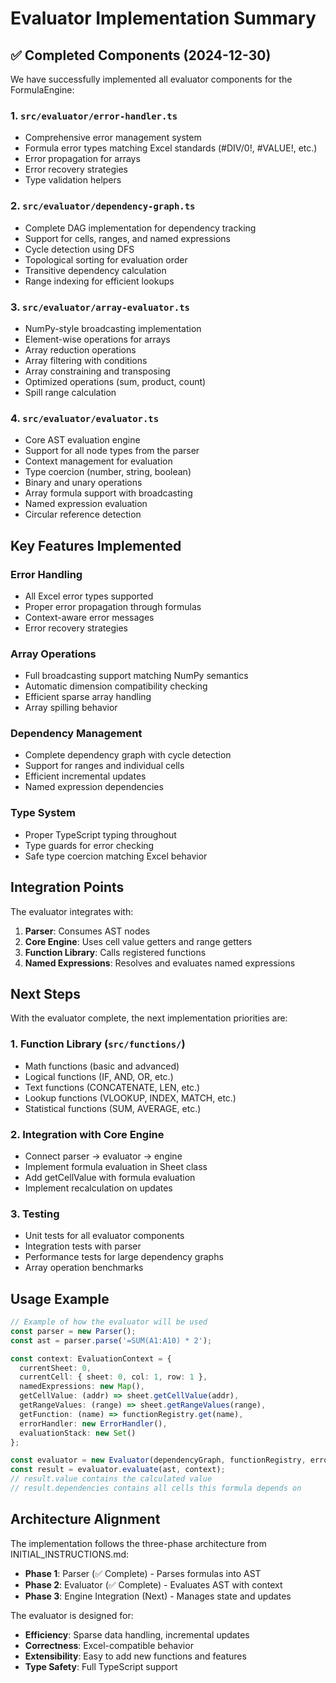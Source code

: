 # Evaluator Implementation Summary

## ✅ Completed Components (2024-12-30)

We have successfully implemented all evaluator components for the FormulaEngine:

### 1. **`src/evaluator/error-handler.ts`**
- Comprehensive error management system
- Formula error types matching Excel standards (#DIV/0!, #VALUE!, etc.)
- Error propagation for arrays
- Error recovery strategies
- Type validation helpers

### 2. **`src/evaluator/dependency-graph.ts`**
- Complete DAG implementation for dependency tracking
- Support for cells, ranges, and named expressions
- Cycle detection using DFS
- Topological sorting for evaluation order
- Transitive dependency calculation
- Range indexing for efficient lookups

### 3. **`src/evaluator/array-evaluator.ts`**
- NumPy-style broadcasting implementation
- Element-wise operations for arrays
- Array reduction operations
- Array filtering with conditions
- Array constraining and transposing
- Optimized operations (sum, product, count)
- Spill range calculation

### 4. **`src/evaluator/evaluator.ts`**
- Core AST evaluation engine
- Support for all node types from the parser
- Context management for evaluation
- Type coercion (number, string, boolean)
- Binary and unary operations
- Array formula support with broadcasting
- Named expression evaluation
- Circular reference detection

## Key Features Implemented

### Error Handling
- All Excel error types supported
- Proper error propagation through formulas
- Context-aware error messages
- Error recovery strategies

### Array Operations
- Full broadcasting support matching NumPy semantics
- Automatic dimension compatibility checking
- Efficient sparse array handling
- Array spilling behavior

### Dependency Management
- Complete dependency graph with cycle detection
- Support for ranges and individual cells
- Efficient incremental updates
- Named expression dependencies

### Type System
- Proper TypeScript typing throughout
- Type guards for error checking
- Safe type coercion matching Excel behavior

## Integration Points

The evaluator integrates with:
1. **Parser**: Consumes AST nodes
2. **Core Engine**: Uses cell value getters and range getters
3. **Function Library**: Calls registered functions
4. **Named Expressions**: Resolves and evaluates named expressions

## Next Steps

With the evaluator complete, the next implementation priorities are:

### 1. Function Library (`src/functions/`)
- Math functions (basic and advanced)
- Logical functions (IF, AND, OR, etc.)
- Text functions (CONCATENATE, LEN, etc.)
- Lookup functions (VLOOKUP, INDEX, MATCH, etc.)
- Statistical functions (SUM, AVERAGE, etc.)

### 2. Integration with Core Engine
- Connect parser → evaluator → engine
- Implement formula evaluation in Sheet class
- Add getCellValue with formula evaluation
- Implement recalculation on updates

### 3. Testing
- Unit tests for all evaluator components
- Integration tests with parser
- Performance tests for large dependency graphs
- Array operation benchmarks

## Usage Example

```typescript
// Example of how the evaluator will be used
const parser = new Parser();
const ast = parser.parse('=SUM(A1:A10) * 2');

const context: EvaluationContext = {
  currentSheet: 0,
  currentCell: { sheet: 0, col: 1, row: 1 },
  namedExpressions: new Map(),
  getCellValue: (addr) => sheet.getCellValue(addr),
  getRangeValues: (range) => sheet.getRangeValues(range),
  getFunction: (name) => functionRegistry.get(name),
  errorHandler: new ErrorHandler(),
  evaluationStack: new Set()
};

const evaluator = new Evaluator(dependencyGraph, functionRegistry, errorHandler);
const result = evaluator.evaluate(ast, context);
// result.value contains the calculated value
// result.dependencies contains all cells this formula depends on
```

## Architecture Alignment

The implementation follows the three-phase architecture from INITIAL_INSTRUCTIONS.md:
- **Phase 1**: Parser (✅ Complete) - Parses formulas into AST
- **Phase 2**: Evaluator (✅ Complete) - Evaluates AST with context
- **Phase 3**: Engine Integration (Next) - Manages state and updates

The evaluator is designed for:
- **Efficiency**: Sparse data handling, incremental updates
- **Correctness**: Excel-compatible behavior
- **Extensibility**: Easy to add new functions and features
- **Type Safety**: Full TypeScript support